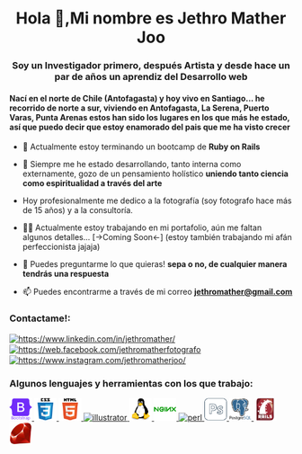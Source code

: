 <h1 align="center">Hola 👋,Mi nombre es Jethro Mather Joo</h1>
<h3 align="center">Soy un Investigador primero, después Artista y desde hace un par de años un aprendiz del Desarrollo web</h3>

<h4>Nací en el norte de Chile (Antofagasta) y hoy vivo en Santiago... he recorrido de norte a sur, viviendo en Antofagasta, La Serena, Puerto Varas, Punta Arenas estos han sido los lugares en los que más he estado, así que puedo decir que estoy enamorado del pais que me ha visto crecer</h4>

- 🔭 Actualmente estoy terminando un bootcamp de **Ruby on Rails**

- 🌱 Siempre me he estado desarrollando, tanto interna como externamente, gozo de un pensamiento holístico **uniendo tanto ciencia como espiritualidad a través del arte**

- Hoy profesionalmente me dedico a la fotografía (soy fotografo hace más de 15 años) y a la consultoría.

- 👨‍💻 Actualmente estoy trabajando en mi portafolio, aún me faltan algunos detalles... [->Coming Soon<-] (estoy también trabajando mi afán perfeccionista jajaja)

- 💬 Puedes preguntarme lo que quieras! **sepa o no, de cualquier manera tendrás una respuesta**

- 📫 Puedes encontrarme a través de mi correo **jethromather@gmail.com**

<h3 align="left">Contactame!:</h3>
<p align="left">
<a href="https://linkedin.com/in/jethromather/" target="blank"><img align="center" src="https://raw.githubusercontent.com/rahuldkjain/github-profile-readme-generator/master/src/images/icons/Social/linked-in-alt.svg" alt="https://www.linkedin.com/in/jethromather/" height="30" width="40" /></a>
<a href="https://web.facebook.com/jethromatherfotografo" target="blank"><img align="center" src="https://raw.githubusercontent.com/rahuldkjain/github-profile-readme-generator/master/src/images/icons/Social/facebook.svg" alt="https://web.facebook.com/jethromatherfotografo" height="30" width="40" /></a>
<a href="https://www.instagram.com/jethromatherjoo/" target="blank"><img align="center" src="https://raw.githubusercontent.com/rahuldkjain/github-profile-readme-generator/master/src/images/icons/Social/instagram.svg" alt="https://www.instagram.com/jethromatherjoo/" height="30" width="40" /></a>
</p>

<h3 align="left">Algunos lenguajes y herramientas con los que trabajo:</h3>
<p align="left"> <a href="https://getbootstrap.com" target="_blank" rel="noreferrer"> <img src="https://raw.githubusercontent.com/devicons/devicon/master/icons/bootstrap/bootstrap-plain-wordmark.svg" alt="bootstrap" width="40" height="40"/> </a> <a href="https://www.w3schools.com/css/" target="_blank" rel="noreferrer"> <img src="https://raw.githubusercontent.com/devicons/devicon/master/icons/css3/css3-original-wordmark.svg" alt="css3" width="40" height="40"/> </a> <a href="https://www.w3.org/html/" target="_blank" rel="noreferrer"> <img src="https://raw.githubusercontent.com/devicons/devicon/master/icons/html5/html5-original-wordmark.svg" alt="html5" width="40" height="40"/> </a> <a href="https://www.adobe.com/in/products/illustrator.html" target="_blank" rel="noreferrer"> <img src="https://www.vectorlogo.zone/logos/adobe_illustrator/adobe_illustrator-icon.svg" alt="illustrator" width="40" height="40"/> </a> <a href="https://www.linux.org/" target="_blank" rel="noreferrer"> <img src="https://raw.githubusercontent.com/devicons/devicon/master/icons/linux/linux-original.svg" alt="linux" width="40" height="40"/> </a> <a href="https://www.nginx.com" target="_blank" rel="noreferrer"> <img src="https://raw.githubusercontent.com/devicons/devicon/master/icons/nginx/nginx-original.svg" alt="nginx" width="40" height="40"/> </a> <a href="https://www.perl.org/" target="_blank" rel="noreferrer"> <img src="https://api.iconify.design/logos-perl.svg" alt="perl" width="40" height="40"/> </a> <a href="https://www.photoshop.com/en" target="_blank" rel="noreferrer"> <img src="https://raw.githubusercontent.com/devicons/devicon/master/icons/photoshop/photoshop-line.svg" alt="photoshop" width="40" height="40"/> </a> <a href="https://www.postgresql.org" target="_blank" rel="noreferrer"> <img src="https://raw.githubusercontent.com/devicons/devicon/master/icons/postgresql/postgresql-original-wordmark.svg" alt="postgresql" width="40" height="40"/> </a> <a href="https://rubyonrails.org" target="_blank" rel="noreferrer"> <img src="https://raw.githubusercontent.com/devicons/devicon/master/icons/rails/rails-original-wordmark.svg" alt="rails" width="40" height="40"/> </a> <a href="https://www.ruby-lang.org/en/" target="_blank" rel="noreferrer"> <img src="https://raw.githubusercontent.com/devicons/devicon/master/icons/ruby/ruby-original.svg" alt="ruby" width="40" height="40"/> </a> </p>
